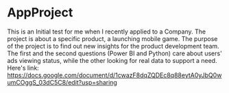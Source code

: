 # AppProject
This is an Initial test for me when I recently applied to a Company.
The project is about a specific product, a launching mobile game. The purpose of the project is to find out new insights for the product development team.
The first and the second questions (Power BI and Python) care about users' ads viewing status, while the other looking for real data to support a need.
Here's link: https://docs.google.com/document/d/1cwazF8dqZQDEc8q88eytA0yJbQ0wumCOggS_03dC5C8/edit?usp=sharing
